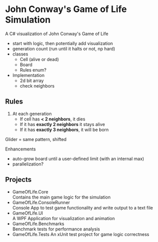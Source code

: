 # John Conway's Game of Life Simulation
A C# visualization of John Conway's Game of Life

- start with logic, then potentially add visualization
- generation count (run until it halts or not, np hard)
- classes
    - Cell (alive or dead)
    - Board
    - Rules enum?
- Implementation
    - 2d bit array
    - check neighbors

## Rules
1. At each generation
    - If cell has **< 2 neighbors**, it dies
    - If it has **exactly 2 neighbors** it stays alive
    - If it has **exactly 3 neighbors**, it will be born

Glider = same pattern, shifted

Enhancements
- auto-grow board until a user-defined limit (with an internal max)
- parallelization?

## Projects
- GameOfLife.Core  
Contains the main game logic for the simulation
- GameOfLife.ConsoleRunner  
Console App to test game functionality and write output to a text file
- GameOfLife.UI  
A WPF Application for visualization and animation
- GameOfLife.Benchmarks  
Benchmark tests for performance analysis
- GameOfLife.Tests
An xUnit test project for game logic correctness